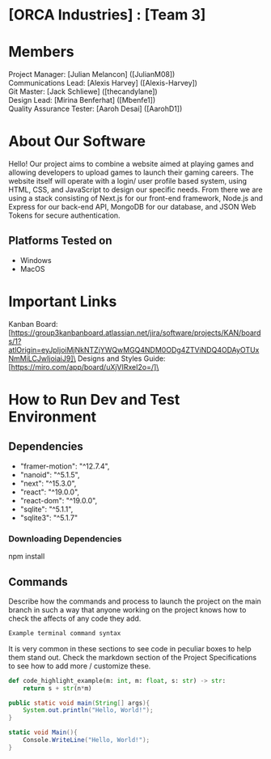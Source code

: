 # [ORCA Industries] : [Team 3]
# Members
Project Manager: [Julian Melancon] ([JulianM08])\
Communications Lead: [Alexis Harvey] ([Alexis-Harvey])\
Git Master: [Jack Schliewe] ([thecandylane])\
Design Lead: [Mirina Benferhat] ([Mbenfe1])\
Quality Assurance Tester: [Aaroh Desai] ([AarohD1])

# About Our Software

Hello! Our project aims to combine a website aimed at playing games and allowing developers to upload games to launch their gaming careers. The website itself will operate with a login/ user profile based system, using HTML, CSS, and JavaScript to design our specific needs. From there we are using a stack consisting of Next.js for our front-end framework, Node.js and Express for our back-end API, MongoDB for our database, and JSON Web Tokens for secure authentication. 

## Platforms Tested on
- Windows
- MacOS
# Important Links
Kanban Board: [https://group3kanbanboard.atlassian.net/jira/software/projects/KAN/boards/1?atlOrigin=eyJpIjoiMjNkNTZjYWQwMGQ4NDM0ODg4ZTViNDQ4ODAyOTUxNmMiLCJwIjoiaiJ9]\
Designs and Styles Guide: [https://miro.com/app/board/uXjVIRxeI2o=/]\

# How to Run Dev and Test Environment


## Dependencies
- "framer-motion": "^12.7.4",
- "nanoid": "^5.1.5",
- "next": "^15.3.0",
- "react": "^19.0.0",
- "react-dom": "^19.0.0",
- "sqlite": "^5.1.1",
- "sqlite3": "^5.1.7"
  
### Downloading Dependencies
npm install 

## Commands
Describe how the commands and process to launch the project on the main branch in such a way that anyone working on the project knows how to check the affects of any code they add.

```sh
Example terminal command syntax
```

It is very common in these sections to see code in peculiar boxes to help them stand out. Check the markdown section of the Project Specifications to see how to add more / customize these.

```python
def code_highlight_example(m: int, m: float, s: str) -> str:
	return s + str(n*m)
```

```java
public static void main(String[] args){
	System.out.println("Hello, World!");
}
```

```c#
static void Main(){
	Console.WriteLine("Hello, World!");
}
```
